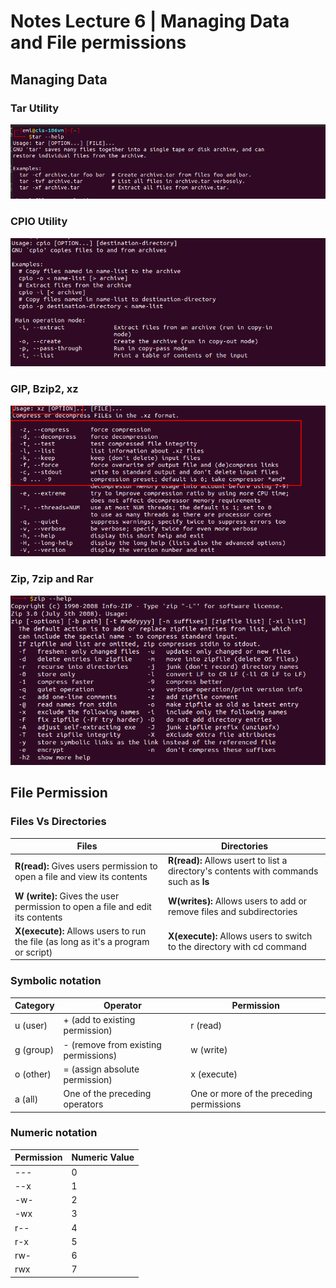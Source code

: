 # Notes Lecture 6 | Managing Data and File permissions

## Managing Data

### Tar Utility
![tar](../images/notes/notes6-tar.png)

### CPIO Utility
![cpio](../images/notes/notes-6-cpio.png)

### GIP, Bzip2, xz
![xz](../images/notes/notes6-xz.png)
### Zip, 7zip and Rar
![zip](../images/notes/notes6-zip.png)
## File Permission

### Files Vs Directories
| Files | Directories |
|-------|  ---------- |
| **R(read):** Gives users permission to open a file and view its contents | **R(read):** Allows usert to list a directory's contents with commands such as **ls** |
| **W (write):** Gives the user permission to open a file and edit its contents | **W(writes):** Allows users to add or remove files and subdirectories |
| **X(execute):** Allows users to run the file (as long as it's a program or script) | **X(execute):** Allows users to switch to the directory with cd command |

### Symbolic notation
| Category | Operator | Permission|
|----------|----------|-----------|
|u (user)| + (add to existing permission) | r (read)
|g (group) | - (remove from existing permissions) | w (write)|
|o (other) | = (assign absolute permission) | x (execute)|
|a (all) | One of the preceding operators | One or more of the preceding permissions |

### Numeric notation
|Permission| Numeric Value|
|----------|--------------|
|--- | 0|
| --x |1 |
|-w- | 2|
|-wx | 3|
|r-- | 4|
|r-x | 5|
|rw- | 6|
|rwx | 7|
